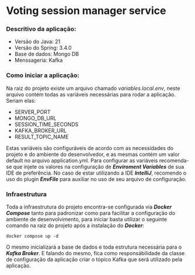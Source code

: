 # Voting session manager service

### Descritivo da aplicação:

- Versão do Java: 21
- Versão do Spring: 3.4.0
- Base de dados: Mongo DB
- Menssageria: Kafka

### Como iniciar a aplicação:

Na raiz do projeto existe um arquivo chamado <i>variables.local.env</i>, neste arquivo contém todas as 
variáveis necessárias para rodar a aplicação. Seriam elas:

- SERVER_PORT
- MONGO_DB_URL
- SESSION_TIME_SECONDS
- KAFKA_BROKER_URL
- RESULT_TOPIC_NAME

Estas variáveis são configuráveis de acordo com as necessidades do projeto e do ambiente do desenvolvedor,
e as mesmas contém um valor default no arquivo application.yml. Para configurar as variáveis recomenda-se que
injete os valores na configuração de <i><b>Enviroment Variables</i></b> de sua IDE de preferência. No caso de
estar utilizando a IDE <i><b>IntelliJ</b></i>, recomendo o uso do plugin <i><b>EnvFile</b></i> para auxiliar no uso de
seu arquivo de configuração.

### Infraestrutura

Toda a infraestrutura do projeto encontra-se configurada via <i><b>Docker Compose</b></i> tanto para padronizar como para
facilitar a configuração do ambiente de desenvolvimento, para iniciar basta utilizar o seguinte comando na raiz do projeto 
após a instalação do
<i><b>Docker</b></i>:

```
docker compose up -d
```

O mesmo inicializará a base de dados e toda estrutura necessária para o <i><b>Kafka Broker</b></i>. E falando do mesmo,
fica como responsábilidade da classe de configuração da aplicação criar o tópico Kafka que será utilizado pela aplicação.